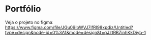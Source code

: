 # Portfólio 
Veja o projeto no figma: https://www.figma.com/file/JGu09ibWVJ7ifRI98xpdiz/Untitled?type=design&node-id=0%3A1&mode=design&t=qJztRBZinhKkDiyb-1
